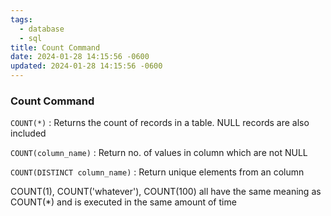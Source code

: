 ```yaml
---
tags:
  - database
  - sql
title: Count Command
date: 2024-01-28 14:15:56 -0600
updated: 2024-01-28 14:15:56 -0600
---
```


### Count Command

`COUNT(*)` : Returns the count of records in a table. NULL records are also included

`COUNT(column_name)` : Return no. of values in column which are not NULL

`COUNT(DISTINCT column_name)` : Return unique elements from an column

COUNT(1), COUNT('whatever'), COUNT(100) all have the same meaning as COUNT(\*) and is executed in the same amount of time

